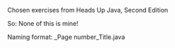 Chosen exercises from Heads Up Java, Second Edition

So: None of this is mine!

Naming format:
_Page number_Title.java